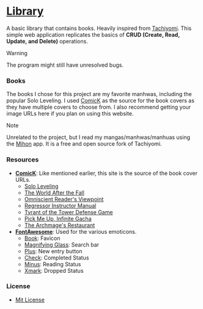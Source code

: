 # [Library](https://enetwarch.github.io/library/)

A basic library that contains books. Heavily inspired from [Tachiyomi](https://github.com/tachiyomiorg). This simple web application replicates the basics of **CRUD (Create, Read, Update, and Delete)** operations. 

> [!WARNING]
> The program might still have unresolved bugs.

### Books

The books I chose for this project are my favorite manhwas, including the popular Solo Leveling. I used [ComicK](https://comick.io/) as the source for the book covers as they have multiple covers to choose from. I also recommend getting your image URLs here if you plan on using this website.

> [!NOTE]
> Unrelated to the project, but I read my mangas/manhwas/manhuas using the [Mihon](https://mihon.app/) app. It is a free and open source fork of Tachiyomi.

### Resources

* [**ComicK**](https://comick.io/): Like mentioned earlier, this site is the source of the book cover URLs.
    * [Solo Leveling](https://meo.comick.pictures/zevXM.jpg)
    * [The World After the Fall](https://meo.comick.pictures/vo82y.jpg)
    * [Omniscient Reader's Viewpoint](https://meo.comick.pictures/qv5oqL.jpg)
    * [Regressor Instructor Manual](https://meo.comick.pictures/W8zM04.jpg)
    * [Tyrant of the Tower Defense Game](https://meo.comick.pictures/br1mL4.jpg)
    * [Pick Me Up, Infinite Gacha](https://meo.comick.pictures/yYxBXn.jpg)
    * [The Archmage's Restaurant](https://meo.comick.pictures/jx802M.jpg)
* [**FontAwesome**](https://fontawesome.com/): Used for the various emoticons.
    * [Book](https://fontawesome.com/icons/book): Favicon
    * [Magnifying Glass](https://fontawesome.com/icons/magnifying-glass): Search bar
    * [Plus](https://fontawesome.com/icons/plus): New entry button
    * [Check](https://fontawesome.com/icons/check): Completed Status
    * [Minus](https://fontawesome.com/icons/minus): Reading Status
    * [Xmark](https://fontawesome.com/icons/xmark): Dropped Status


### License

* [Mit License](LICENSE)